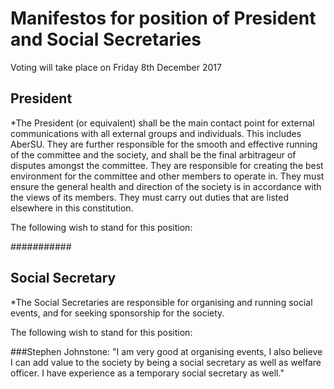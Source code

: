 ﻿# Manifestos for position of President and Social Secretaries

Voting will take place on Friday 8th December 2017

## President
*The President (or equivalent) shall be the main contact point for
external communications with all external groups and individuals.
This includes AberSU. They are further responsible for the smooth
and effective running of the committee and the society, and shall be
the final arbitrageur of disputes amongst the committee. They are
responsible for creating the best environment for the committee and
other members to operate in. They must ensure the general health
and direction of the society is in accordance with the views of its
members. They must carry out duties that are listed elsewhere in
this constitution.

The following wish to stand for this position: 


###########

## Social Secretary
*The Social Secretaries are responsible for organising and running social
events, and for seeking sponsorship for the society.


The following wish to stand for this position: 

###Stephen Johnstone:
"I am very good at organising events, I also believe I can add value to the society by being a social secretary as well as welfare officer. I have experience as a temporary social secretary as well."
